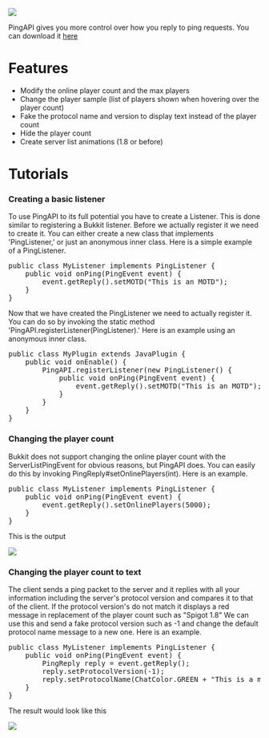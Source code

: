 <img src="http://i.imgur.com/vIWvOUv.gif"></img>

PingAPI gives you more control over how you reply to ping requests. You can download it <a href="http://www.spigotmc.org/resources/pingapi.3829/">here</a>

# Features
- Modify the online player count and the max players
- Change the player sample (list of players shown when hovering over the player count)
- Fake the protocol name and version to display text instead of the player count
- Hide the player count
- Create server list animations (1.8 or before)

# Tutorials
<h3>Creating a basic listener</h3>

To use PingAPI to its full potential you have to create a Listener. This is done similar to registering a Bukkit listener. Before we actually register it we need to create it. You can either create a new class that implements 'PingListener,' or just an anonymous inner class. Here is a simple example of a PingListener.

<pre>
public class MyListener implements PingListener {
    public void onPing(PingEvent event) {
        event.getReply().setMOTD("This is an MOTD");
    }
}
</pre>

Now that we have created the PingListener we need to actually register it. You can do so by invoking the static method 'PingAPI.registerListener(PingListener).' Here is an example using an anonymous inner class.

<pre>
public class MyPlugin extends JavaPlugin {
    public void onEnable() {
        PingAPI.registerListener(new PingListener() {
            public void onPing(PingEvent event) {
                event.getReply().setMOTD("This is an MOTD");
            }
        }
    }
}
</pre>

<h3>Changing the player count</h3>
Bukkit does not support changing the online player count with the ServerListPingEvent for obvious reasons, but PingAPI does. You can easily do this by invoking PingReply#setOnlinePlayers(int). Here is an example.

<pre>
public class MyListener implements PingListener {
    public void onPing(PingEvent event) {
        event.getReply().setOnlinePlayers(5000);
    }
}
</pre>

This is the output

<img src="http://i.imgur.com/ZsavWWd.png"></img>

<h3>Changing the player count to text</h3>
The client sends a ping packet to the server and it replies with all your information including the server's protocol version and compares it to that of the client. If the protocol version's do not match it displays a red message in replacement of the player count such as "Spigot 1.8" We can use this and send a fake protocol version such as -1 and change the default protocol name message to a new one. Here is an example.

<pre>
public class MyListener implements PingListener {
    public void onPing(PingEvent event) {
        PingReply reply = event.getReply();
        reply.setProtocolVersion(-1);
        reply.setProtocolName(ChatColor.GREEN + "This is a message...");
    }
}
</pre>

The result would look like this

<img src="http://i.imgur.com/JwaX1Im.png"></img>
